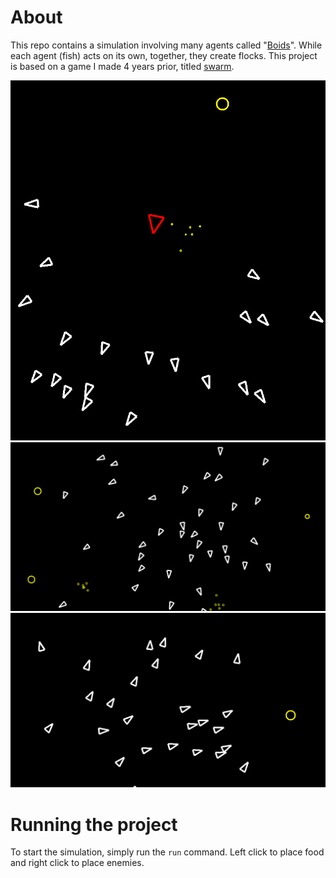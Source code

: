 # About
This repo contains a simulation involving many agents called "[Boids](https://en.wikipedia.org/wiki/Boids)". While each agent (fish) acts on its own, together, they create flocks. This project is based on a game I made 4 years prior, titled [swarm](https://1024.itch.io/swarm-game).

![Example Screenshot](READMEAssets/a.png?raw=true)
![Example Screenshot](READMEAssets/c.png?raw=true)
![Example Screenshot](READMEAssets/d.png?raw=true)

# Running the project
To start the simulation, simply run the `run` command. 
Left click to place food and right click to place enemies.
